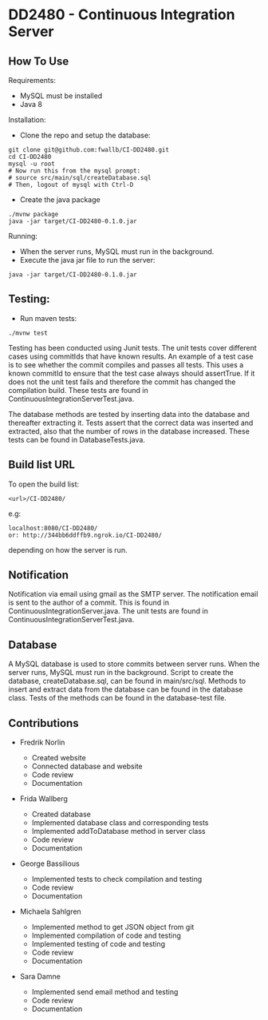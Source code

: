 # DD2480 - Continuous Integration Server

## How To Use
Requirements:
- MySQL must be installed
- Java 8

Installation:
- Clone the repo and setup the database:
```
git clone git@github.com:fwallb/CI-DD2480.git
cd CI-DD2480
mysql -u root
# Now run this from the mysql prompt:
# source src/main/sql/createDatabase.sql
# Then, logout of mysql with Ctrl-D
```

- Create the java package
```
./mvnw package
java -jar target/CI-DD2480-0.1.0.jar
```

Running:
- When the server runs, MySQL must run in the background.
- Execute the java jar file to run the server:
```
java -jar target/CI-DD2480-0.1.0.jar
```

## Testing:
- Run maven tests:
```
./mvnw test
```

Testing has been conducted using Junit tests. The unit tests cover different cases using commitIds that have known results.
An example of a test case is to see whether the commit compiles and passes all tests. This uses a known commitId to ensure that the test case always should assertTrue. If it does not the unit test fails and therefore the commit has changed the compilation build.
These tests are found in ContinuousIntegrationServerTest.java.

The database methods are tested by inserting data into the database and thereafter extracting it. Tests assert that the correct data was inserted and extracted, also that the number of rows in the database increased. These tests can be found in DatabaseTests.java.

## Build list URL
To open the build list:  
```
<url>/CI-DD2480/
```
e.g:
```
localhost:8080/CI-DD2480/
or: http://344bb6ddffb9.ngrok.io/CI-DD2480/
```
depending on how the server is run.


## Notification
Notification via email using gmail as the SMTP server. The notification email is sent to the author of a commit.
This is found in ContinuousIntegrationServer.java. The unit tests are found in ContinuousIntegrationServerTest.java.

## Database
A MySQL database is used to store commits between server runs. When the server runs, MySQL must run in the background. Script to create the database, createDatabase.sql, can be found in main/src/sql. Methods to insert and extract data from the database can be found in the database class. Tests of the methods can be found in the database-test file.

## Contributions

- Fredrik Norlin
  - Created website
  - Connected database and website
  - Code review
  - Documentation

- Frida Wallberg
  - Created database
  - Implemented database class and corresponding tests
  - Implemented addToDatabase method in server class
  - Code review
  - Documentation

- George Bassilious
  - Implemented tests to check compilation and testing
  - Code review
  - Documentation

- Michaela Sahlgren
  - Implemented method to get JSON object from git
  - Implemented compilation of code and testing
  - Implemented testing of code and testing
  - Code review
  - Documentation

- Sara Damne
  - Implemented send email method and testing
  - Code review
  - Documentation
